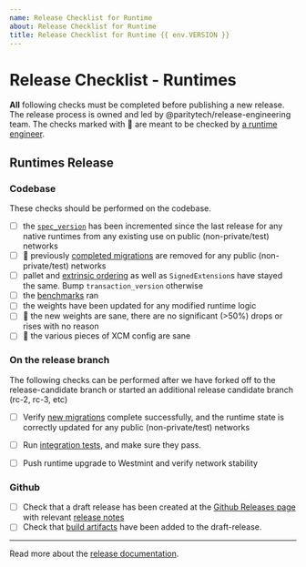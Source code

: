 ```yaml
---
name: Release Checklist for Runtime
about: Release Checklist for Runtime
title: Release Checklist for Runtime {{ env.VERSION }}
---
```


# Release Checklist - Runtimes

**All** following checks must be completed before publishing a new release.
The release process is owned and led by @paritytech/release-engineering team.
The checks marked with :crab: are meant to be checked by [a runtime engineer](https://github.com/paritytech/cumulus/issues/1761).

## Runtimes Release

### Codebase
These checks should be performed on the codebase.

- [ ] the [`spec_version`](https://github.com/paritytech/cumulus/blob/master/docs/release.md#spec-version) has been incremented since the
    last release for any native runtimes from any existing use on public (non-private/test) networks
- [ ] :crab: previously [completed migrations](https://github.com/paritytech/cumulus/blob/master/docs/release.md#old-migrations-removed) are removed for any public (non-private/test) networks
- [ ] pallet and [extrinsic ordering](https://github.com/paritytech/cumulus/blob/master/docs/release.md#extrinsic-ordering--storage) as well as `SignedExtension`s have stayed
    the same. Bump `transaction_version` otherwise
- [ ] the [benchmarks](https://github.com/paritytech/ci_cd/wiki/Benchmarks:-cumulus) ran
- [ ] the weights have been updated for any modified runtime logic
- [ ] :crab: the new weights are sane, there are no significant (>50%) drops or rises with no reason
- [ ] :crab: the various pieces of XCM config are sane

### On the release branch

The following checks can be performed after we have forked off to the release-candidate branch or started an additional release candidate branch (rc-2, rc-3, etc)

- [ ] Verify [new migrations](https://github.com/paritytech/cumulus/blob/master/docs/release.md#new-migrations) complete successfully, and the
    runtime state is correctly updated for any public (non-private/test)
    networks
- [ ] Run [integration tests](https://github.com/paritytech/cumulus/blob/master/docs/release.md#integration-tests), and make sure they pass.
- [ ] Push runtime upgrade to Westmint and verify network stability


### Github

- [ ] Check that a draft release has been created at the [Github Releases page](https://github.com/paritytech/cumulus/releases) with relevant [release
    notes](https://github.com/paritytech/cumulus/blob/master/docs/release.md#release-notes)
- [ ] Check that [build artifacts](https://github.com/paritytech/cumulus/blob/master/docs/release.md#build-artifacts) have been added to the
    draft-release.

---

Read more about the [release documentation](https://github.com/paritytech/cumulus/blob/master/docs/release.md).
